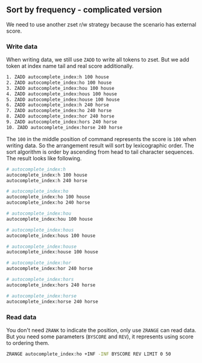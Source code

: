 ## Sort by frequency - complicated version

We need to use another zset r/w strategy because the scenario has external score.

### Write data

When writing data, we still use `ZADD` to write all tokens to zset. But we add token at index name tail and real score additionally.

```sh
1. ZADD autocomplete_index:h 100 house
2. ZADD autocomplete_index:ho 100 house
3. ZADD autocomplete_index:hou 100 house
4. ZADD autocomplete_index:hous 100 house
5. ZADD autocomplete_index:house 100 house
6. ZADD autocomplete_index:h 240 horse
7. ZADD autocomplete_index:ho 240 horse
8. ZADD autocomplete_index:hor 240 horse
9. ZADD autocomplete_index:hors 240 horse
10. ZADD autocomplete_index:horse 240 horse
```

The `100` in the middle position of command represents the score is `100` when writing data. So the arrangement result will sort by lexicographic order. The sort algorithm is order by ascending from head to tail character sequences. The result looks like following.

```sh
# autocomplete_index:h
autocomplete_index:h 100 house
autocomplete_index:h 240 horse

# autocomplete_index:ho
autocomplete_index:ho 100 house
autocomplete_index:ho 240 horse

# autocomplete_index:hou
autocomplete_index:hou 100 house

# autocomplete_index:hous
autocomplete_index:hous 100 house

# autocomplete_index:house
autocomplete_index:house 100 house

# autocomplete_index:hor
autocomplete_index:hor 240 horse

# autocomplete_index:hors
autocomplete_index:hors 240 horse

# autocomplete_index:horse
autocomplete_index:horse 240 horse
```

### Read data

You don't need `ZRANK` to indicate the position, only use `ZRANGE` can read data. But you need some parameters (`BYSCORE` and `REV`), it represents using score to ordering them.

```sh
ZRANGE autocomplete_index:ho +INF -INF BYSCORE REV LIMIT 0 50
```
